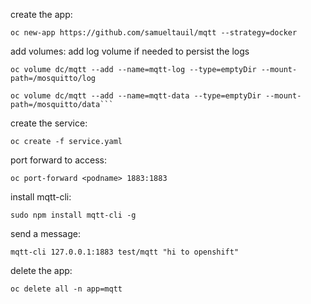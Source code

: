 create the app:
```
oc new-app https://github.com/samueltauil/mqtt --strategy=docker
```

add volumes:
add log volume if needed to persist the logs
```
oc volume dc/mqtt --add --name=mqtt-log --type=emptyDir --mount-path=/mosquitto/log
```
```
oc volume dc/mqtt --add --name=mqtt-data --type=emptyDir --mount-path=/mosquitto/data```
```

create the service:
```
oc create -f service.yaml
```

port forward to access:
```
oc port-forward <podname> 1883:1883
```

install mqtt-cli:
```
sudo npm install mqtt-cli -g
```
send a message:
```
mqtt-cli 127.0.0.1:1883 test/mqtt "hi to openshift"
```

delete the app:
```
oc delete all -n app=mqtt
```
